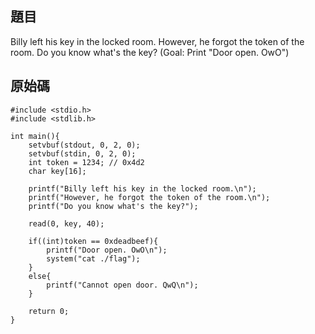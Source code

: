 ## 題目

Billy left his key in the locked room.
However, he forgot the token of the room.
Do you know what's the key?
(Goal: Print "Door open. OwO")

## 原始碼
```
#include <stdio.h>
#include <stdlib.h>

int main(){
    setvbuf(stdout, 0, 2, 0);
    setvbuf(stdin, 0, 2, 0);
    int token = 1234; // 0x4d2
    char key[16];

    printf("Billy left his key in the locked room.\n");
    printf("However, he forgot the token of the room.\n");
    printf("Do you know what's the key?");

    read(0, key, 40);

    if((int)token == 0xdeadbeef){
        printf("Door open. OwO\n");
        system("cat ./flag");
    }
    else{
        printf("Cannot open door. QwQ\n");
    }

    return 0;
}
```

